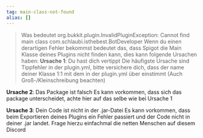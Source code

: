 ```yaml
---
tag: main-class-not-found
alias: []
---
```


> Was bedeutet org.bukkit.plugin.InvalidPluginException: Cannot find main class com.schlaubi.isthebest.BotDeveloper
Wenn du einen derartigen Fehler bekommst bedeutet das, dass Spigot die Main Klasse deines Plugins nicht finden kann, dies kann folgende Ursachen haben:
**Ursache 1**:  Du hast dich vertippt
Die häufigste Ursache sind Tippfehler in der plugin.yml, bitte versichere dich, dass der name deiner Klasse 1:1 mit dem in der plugin.yml über einstimmt (Auch Groß-/Kleinschreibung beachten)

**Ursache 2**: Das Package ist falsch
Es kann vorkommen, dass sich das package unterscheidet, achte hier auf das selbe wie bei Ursache 1

**Ursache 3**: Dein Code ist nicht in der .jar-Datei
Es kann vorkommen, dass beim Exportieren deines Plugins ein Fehler passiert und der Code nicht in deiner .jar landet. Frage hierzu einfachmal die netten Menschen auf diesem Discord

